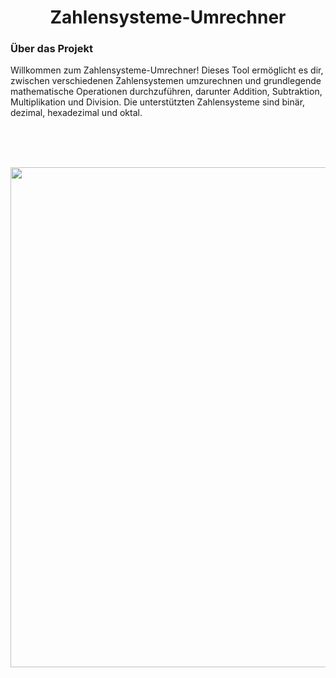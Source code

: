<h1 align="center">Zahlensysteme-Umrechner</h1>


<h3>Über das Projekt</h3>
Willkommen zum Zahlensysteme-Umrechner! Dieses Tool ermöglicht es dir, zwischen verschiedenen Zahlensystemen umzurechnen und grundlegende mathematische Operationen durchzuführen, darunter Addition, Subtraktion, Multiplikation und Division. Die unterstützten Zahlensysteme sind binär, dezimal, hexadezimal und oktal.

<br><br><br>

<p align="center">
<img src="https://github.com/Jovan158/Zahlensysteme-Umrechner/assets/145973921/4b67efa6-eaf7-4ff9-b147-0bfa310e5a5b"  width="800" />
</p>
